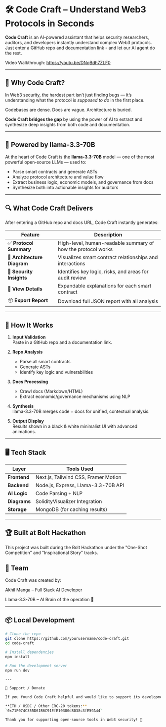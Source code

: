 # 🛠️ Code Craft – Understand Web3 Protocols in Seconds

**Code Craft** is an AI-powered assistant that helps security researchers, auditors, and developers instantly understand complex Web3 protocols. Just enter a GitHub repo and documentation link - and let our AI agent do the rest.

Video Walkthrough: https://youtu.be/DNqBdh7ZLF0

---

## 🚀 Why Code Craft?

In Web3 security, the hardest part isn’t just finding bugs — it’s understanding what the protocol is *supposed to do* in the first place.

Codebases are dense. Docs are vague. Architecture is buried.

**Code Craft bridges the gap** by using the power of AI to extract and synthesize deep insights from both code and documentation.

---

## 🧠 Powered by llama-3.3-70B

At the heart of Code Craft is the **llama-3.3-70B** model — one of the most powerful open-source LLMs — used to:

- Parse smart contracts and generate ASTs
- Analyze protocol architecture and value flow
- Extract business logic, economic models, and governance from docs
- Synthesize both into actionable insights for auditors

---

## 🔍 What Code Craft Delivers

After entering a GitHub repo and docs URL, Code Craft instantly generates:

| Feature                | Description |
|------------------------|-------------|
| ✅ **Protocol Summary** | High-level, human-readable summary of how the protocol works |
| 🧩 **Architecture Diagram** | Visualizes smart contract relationships and interactions |
| 🔐 **Security Insights** | Identifies key logic, risks, and areas for audit review |
| 📄 **View Details** | Expandable explanations for each smart contract |
| 📦 **Export Report** | Download full JSON report with all analysis |

---

## 🧪 How It Works

1. **Input Validation**  
   Paste in a GitHub repo and a documentation link.

2. **Repo Analysis**  
   - Parse all smart contracts  
   - Generate ASTs  
   - Identify key logic and vulnerabilities

3. **Docs Processing**  
   - Crawl docs (Markdown/HTML)  
   - Extract economic/governance mechanisms using NLP

4. **Synthesis**  
   llama-3.3-70B merges code + docs for unified, contextual analysis.

5. **Output Display**  
   Results shown in a black & white minimalist UI with advanced animations.

---

## 🖥️ Tech Stack

| Layer         | Tools Used |
|---------------|------------|
| **Frontend**  | Next.js, Tailwind CSS, Framer Motion |
| **Backend**   | Node.js, Express, Llama-3.3-70B API |
| **AI Logic**  | Code Parsing + NLP |
| **Diagrams**  | SolidityVisualizer Integration |
| **Storage**   | MongoDB (for caching results) |

---

## 🏆 Built at Bolt Hackathon

This project was built during the Bolt Hackathon under the "One-Shot Competition" and "Inspirational Story" tracks.

## 🙌 Team

Code Craft was created by:

Akhil Manga – Full Stack AI Developer

Llama-3.3-70B – AI Brain of the operation 🧠

---

## 📦 Local Development

```bash
# Clone the repo
git clone https://github.com/yourusername/code-craft.git
cd code-craft

# Install dependencies
npm install

# Run the development server
npm run dev

---

🙏 Support / Donate

If you found Code Craft helpful and would like to support its development, feel free to send a donation:

**ETH / USDC / Other ERC-20 tokens:**  
`0x71F074C355D61B6C91EfE10380d8038c3fE59A44`

Thank you for supporting open-source tools in Web3 security! 💙

